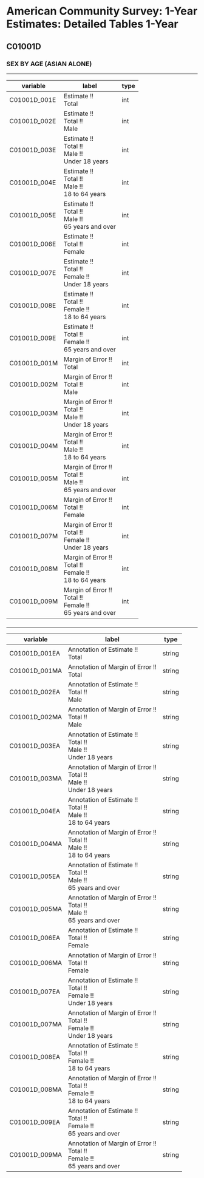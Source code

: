# American Community Survey: 1-Year Estimates: Detailed Tables 1-Year

## C01001D

### SEX BY AGE (ASIAN ALONE)

___

| variable | label | type |
| ----- | ----- | ----- |
| C01001D_001E | Estimate !!<br>Total | int |
| C01001D_002E | Estimate !!<br>Total !!<br>Male | int |
| C01001D_003E | Estimate !!<br>Total !!<br>Male !!<br>Under 18 years | int |
| C01001D_004E | Estimate !!<br>Total !!<br>Male !!<br>18 to 64 years | int |
| C01001D_005E | Estimate !!<br>Total !!<br>Male !!<br>65 years and over | int |
| C01001D_006E | Estimate !!<br>Total !!<br>Female | int |
| C01001D_007E | Estimate !!<br>Total !!<br>Female !!<br>Under 18 years | int |
| C01001D_008E | Estimate !!<br>Total !!<br>Female !!<br>18 to 64 years | int |
| C01001D_009E | Estimate !!<br>Total !!<br>Female !!<br>65 years and over | int |
| C01001D_001M | Margin of Error !!<br>Total | int |
| C01001D_002M | Margin of Error !!<br>Total !!<br>Male | int |
| C01001D_003M | Margin of Error !!<br>Total !!<br>Male !!<br>Under 18 years | int |
| C01001D_004M | Margin of Error !!<br>Total !!<br>Male !!<br>18 to 64 years | int |
| C01001D_005M | Margin of Error !!<br>Total !!<br>Male !!<br>65 years and over | int |
| C01001D_006M | Margin of Error !!<br>Total !!<br>Female | int |
| C01001D_007M | Margin of Error !!<br>Total !!<br>Female !!<br>Under 18 years | int |
| C01001D_008M | Margin of Error !!<br>Total !!<br>Female !!<br>18 to 64 years | int |
| C01001D_009M | Margin of Error !!<br>Total !!<br>Female !!<br>65 years and over | int |
### 

___

| variable | label | type |
| ----- | ----- | ----- |
| C01001D_001EA | Annotation of Estimate !!<br>Total | string |
| C01001D_001MA | Annotation of Margin of Error !!<br>Total | string |
| C01001D_002EA | Annotation of Estimate !!<br>Total !!<br>Male | string |
| C01001D_002MA | Annotation of Margin of Error !!<br>Total !!<br>Male | string |
| C01001D_003EA | Annotation of Estimate !!<br>Total !!<br>Male !!<br>Under 18 years | string |
| C01001D_003MA | Annotation of Margin of Error !!<br>Total !!<br>Male !!<br>Under 18 years | string |
| C01001D_004EA | Annotation of Estimate !!<br>Total !!<br>Male !!<br>18 to 64 years | string |
| C01001D_004MA | Annotation of Margin of Error !!<br>Total !!<br>Male !!<br>18 to 64 years | string |
| C01001D_005EA | Annotation of Estimate !!<br>Total !!<br>Male !!<br>65 years and over | string |
| C01001D_005MA | Annotation of Margin of Error !!<br>Total !!<br>Male !!<br>65 years and over | string |
| C01001D_006EA | Annotation of Estimate !!<br>Total !!<br>Female | string |
| C01001D_006MA | Annotation of Margin of Error !!<br>Total !!<br>Female | string |
| C01001D_007EA | Annotation of Estimate !!<br>Total !!<br>Female !!<br>Under 18 years | string |
| C01001D_007MA | Annotation of Margin of Error !!<br>Total !!<br>Female !!<br>Under 18 years | string |
| C01001D_008EA | Annotation of Estimate !!<br>Total !!<br>Female !!<br>18 to 64 years | string |
| C01001D_008MA | Annotation of Margin of Error !!<br>Total !!<br>Female !!<br>18 to 64 years | string |
| C01001D_009EA | Annotation of Estimate !!<br>Total !!<br>Female !!<br>65 years and over | string |
| C01001D_009MA | Annotation of Margin of Error !!<br>Total !!<br>Female !!<br>65 years and over | string |

